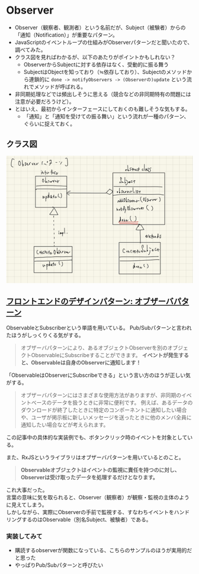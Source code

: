 # Observer

- Observer（観察者、観測者）という名前だが、Subject（被験者）からの「通知（Notification）」が重要なパターン。
- JavaScriptのイベントループの仕組みがObserverパターンだと聞いたので、調べてみた。
- クラス図を見ればわかるが、以下のあたりがポイントかもしれない？
  - ObserverからSubjectに対する依存はなく、受動的に振る舞う
  - SubjectはObjectを知っており（≒依存しており）、Subjectのメソッドから連鎖的に `done -> notifyObservers -> (Observerの)update` という流れでメソッドが呼ばれる。
- 非同期処理などでは頻出しそうに思える（競合などの非同期特有の問題には注意が必要だろうけど）。
- とはいえ、最初からインターフェースにしておくのも難しそうな気もする。
  - 「通知」と「通知を受けての振る舞い」という流れが一種のパターン、ぐらいに捉えておく。

## クラス図

![](../images/observer.jpg)

## [フロントエンドのデザインパターン: オブザーバパターン](https://zenn.dev/morinokami/books/learning-patterns-1/viewer/observer-pattern)

ObservableとSubscriberという単語を用いている。
Pub/Subパターンと言われたほうがしっくりくる気がする。

> オブザーバパターンにより、あるオブジェクトObserverを別のオブジェクトObservableにSubscribeすることができます。
> **イベントが発生すると、Observableは自身のObserverに通知します！**

「ObservableはObserverにSubscribeできる」という言い方のほうが正しい気がする。

> オブザーバパターンにはさまざまな使用方法がありますが、非同期のイベントベースのデータを扱うときに非常に便利です。
> 例えば、あるデータのダウンロードが終了したときに特定のコンポーネントに通知したい場合や、ユーザが掲示板に新しいメッセージを送ったときに他のメンバ全員に通知したい場合などが考えられます。

この記事中の具体的な実装例でも、ボタンクリック時のイベントを対象としている。

また、RxJSというライブラリはオブザーバパターンを用いているとのこと。

> **Observableオブジェクトはイベントの監視に責任を持つのに対し、Observerは受け取ったデータを処理するだけとなります。**

これ大事だった。  
言葉の意味に気を取られると、Observer（観察者）が観察・監視の主体のように見えてしまう。  
しかしながら、実際にObserverの手前で監視する、すなわちイベントをハンドリングするのはObservable（別名Subject、被験者）である。

### 実装してみて

- 購読するobserverが関数になっている、こちらのサンプルのほうが実用的だと思った
- やっぱりPub/Subパターンと呼びたい

